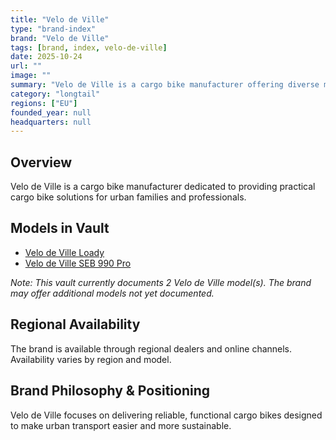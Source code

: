 ```yaml
---
title: "Velo de Ville"
type: "brand-index"
brand: "Velo de Ville"
tags: [brand, index, velo-de-ville]
date: 2025-10-24
url: ""
image: ""
summary: "Velo de Ville is a cargo bike manufacturer offering diverse models for families and professionals."
category: "longtail"
regions: ["EU"]
founded_year: null
headquarters: null
---
```


## Overview

Velo de Ville is a cargo bike manufacturer dedicated to providing practical cargo bike solutions for urban families and professionals.

## Models in Vault

- [Velo de Ville Loady](loady.md)
- [Velo de Ville SEB 990 Pro](seb-990-pro.md)

_Note: This vault currently documents 2 Velo de Ville model(s). The brand may offer additional models not yet documented._

## Regional Availability

The brand is available through regional dealers and online channels. Availability varies by region and model.

## Brand Philosophy & Positioning

Velo de Ville focuses on delivering reliable, functional cargo bikes designed to make urban transport easier and more sustainable.

